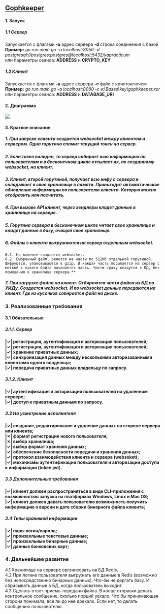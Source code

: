 ## [**Gophkeeper**](https://github.com/andynikk/gophkeeper)

#### **1. Запуск**
##### **1.1 Сервер**  
Запускается с флагами **-a** адрес сервера **-d** строка соединения с базой  
**Пример:** *go run main.go -a localhost:8050 -d postgresql://postgres:postgres@localhost:5432/yapracticum*  
или параметры сеанса: **ADDRESS** и **CRYPTO_KEY**  
##### **1.2 Клиент**
Запускается с флагами **-a** адрес сервера **-c** файл с криптоключем  
**Пример:** *go run main.go -a localhost:8080 -c e:\\Bases\\key\\gophkeeper.xor*  
или параметры сеанса: **ADDRESS** и **DATABASE_URI**  
####  
####  
#### **2. Диаграмма**  
![](https://33333.cdn.cke-cs.com/kSW7V9NHUXugvhoQeFaf/images/12d58ea9f17103acacda7080e3314d30351ccfd98a290de3.jpg)
####  
####  
#### **3. Краткое описание**  
##### 1\. При запуске клиента создается websocket между клиентом и сервером. Одна горутина спамит текущий токен на сервер.  
##### 2\. Если токен валиден, то сервер собирает всю информацию по пользователям и в бесконечном цикле отсылает их, по созданному websocket, на клиент.  
##### 3\. Клиент, второй горутиной, получает всю инфу с сервера и складывает в свое хранилище в памяти. Происходит автоматическое обновление информации по пользователю клиента. Которую можно отобразить или посчитать.  
##### 4\. При вызове API клиент, через хендлеры кладет данные в хранилище на сервере.  
##### 5\. Горутина сервера в бесконечном цикле читает свое хранилище и кладет данные в базу, очищая свое хранилище.  
##### 6\. Файлы с клиента выгружаются на сервер отдельным websocket.  
    6.1. На клиенте создается websocket.  
    6.2. Выбранный файл, режется на части по 512Кб отдельной горутиной. Шифруются, упаковываются в gzip. И каждая часть посылается на сервер с меткой с какого байта начинается часть. Части сразу кладутся в БД, без помещения в хранилище сервера.**  
##### 7\. При загрузке файла на клиент. Отбираются части файла из БД по УИДу. Создается websocket. И по websocket данные передаются на клиент. Где из кусочков собирается файл на диске.  
####  
####  
### **3. Реализованные требования**  
####  
#### **3.1 Обязательные**  
##### **3.1.1. Сервер**  
**|&check;| регистрация, аутентификация и авторизация пользователей;**  
**|&check;| регистрация, аутентификация и авторизация пользователей;**  
**|&check;| хранение приватных данных;**  
**|&check;| синхронизация данных между несколькими авторизованными клиентами одного владельца;**  
**|&check;| передача приватных данных владельцу по запросу.**  
##### **3.1.2. Клиент**  
**|&check;| аутентификация и авторизация пользователей на удалённом сервере;**  
**|&check;| доступ к приватным данным по запросу.**  
##### **3.2 На усмотрение исполнителя**  
**|&check;| создание, редактирование и удаление данных на стороне сервера или клиента;**  
**|&cross;| формат регистрации нового пользователя;**  
**|&cross;| выбор хранилища;**  
**|&check;| выбор формат хранения данных;**  
**|&check;| обеспечение безопасности передачи и хранения данных;**  
**|&check;| протокол взаимодействия клиента и сервера (websoket);**  
**|&check;| механизмы аутентификации пользователя и авторизации доступа к информации (token jwt).**  
##### **3.3 Дополнительные требования**  
**|&check;| клиент должен распространяться в виде CLI-приложения с возможностью запуска на платформах Windows, Linux и Mac OS;**  
**|&check;| клиент должен давать пользователю возможность получить информацию о версии и дате сборки бинарного файла клиента;**  
##### **3.4 Типы хранимой информации**  
**|&check;| пары логин/пароль;**  
**|&check;| произвольные текстовые данные;**  
**|&check;| произвольные бинарные данные;**  
**|&check;| данные банковских карт;**  
####  
####  
### **4. Дальнейшее развитие**  
4.1 Хранилище на сервере организовать на БД Redis.  
4.2 При логине пользователя выгружать его данные в Redis (возможно без непосредственно бинарных данных). Что-бы не дергать базу. И сбрасывать данные в БД, когда пользователь выходит.  
4.3 Сделать ответ приема-передачи файла. В конце отправки делать контрольное сообщение, сколько порций уехало. Что бы принимающая сторона понимала, все ли до нее доехало. Если нет, то делать сообщению пользователю.  

